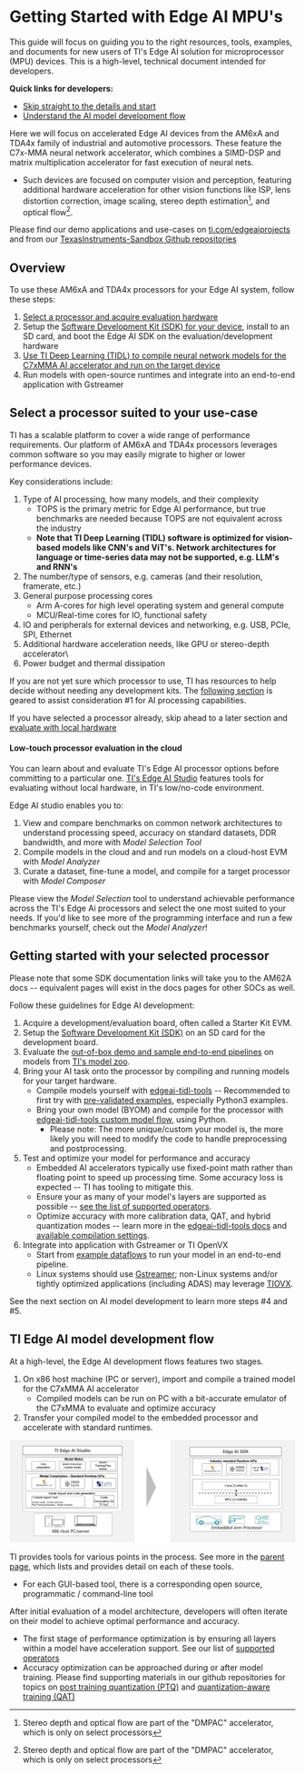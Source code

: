 # Getting Started with Edge AI MPU's

This guide will focus on guiding you to the right resources, tools, examples, and documents for new users of TI's Edge AI solution for microprocessor (MPU) devices. This is a high-level, technical document intended for developers. 

**Quick links for developers:**
* [Skip straight to the details and start](#getting-started-with-your-selected-processor)
* [Understand the AI model development flow](#ti-edge-ai-model-development-flow)

Here we will focus on accelerated Edge AI devices from the AM6xA and TDA4x family of industrial and automotive processors. These feature the C7x-MMA neural network accelerator, which combines a SIMD-DSP and matrix multiplication accelerator for fast execution of neural nets. 
* Such devices are focused on computer vision and perception, featuring additional hardware acceleration for other vision functions like ISP, lens distortion correction, image scaling, stereo depth estimation[^1], and optical flow[^1].

Please find our demo applications and use-cases on [ti.com/edgeaiprojects](https://www.ti.com/edgeaiprojects) and from our [TexasInstruments-Sandbox Github repositories](https://github.com/TexasInstruments-Sandbox?q=edgeai&type=all&language=&sort=)

[^1]: Stereo depth and optical flow are part of the "DMPAC" accelerator, which is only on select processors

## Overview

To use these AM6xA and TDA4x processors for your Edge AI system, follow these steps:
1) [Select a processor and acquire evaluation hardware](#select-a-processor-suited-to-your-use-case)
2) Setup the [Software Development Kit (SDK) for your device](./readme_sdk.md), install to an SD card, and boot the Edge AI SDK on the evaluation/development hardware
3) [Use TI Deep Learning (TIDL) to compile neural network models for the C7xMMA AI accelerator and run on the target device](#ti-edge-ai-model-development-flow)
4) Run models with open-source runtimes and integrate into an end-to-end application with Gstreamer 

## Select a processor suited to your use-case 

TI has a scalable platform to cover a wide range of performance requirements. Our platform of AM6xA and TDA4x processors leverages common software so you may easily migrate to higher or lower performance devices.

Key considerations include:
1) Type of AI processing, how many models, and their complexity 
    * TOPS is the primary metric for Edge AI performance, but true benchmarks are needed because TOPS are not equivalent across the industry
    * **Note that TI Deep Learning (TIDL) software is optimized for vision-based models like CNN's and ViT's. Network architectures for language or time-series data may not be supported, e.g. LLM's and RNN's**
2) The number/type of sensors, e.g. cameras (and their resolution, framerate, etc.)
3) General purpose processing cores 
    *  Arm A-cores for high level operating system and general compute
    *  MCU/Real-time cores for IO, functional safety
4) IO and peripherals for external devices and networking, e.g. USB, PCIe, SPI, Ethernet 
5) Additional hardware acceleration needs, like GPU or stereo-depth accelerator\
6) Power budget and thermal dissipation

If you are not yet sure which processor to use, TI has resources to help decide without needing any development kits. The [following section](#low-touch-processor-evaluation-in-the-cloud) is geared to assist consideration #1 for AI processing capabilities.

If you have selected a processor already, skip ahead to a later section and [evaluate with local hardware](#getting-start-with-your-selected-processor)


#### Low-touch processor evaluation in the cloud
You can learn about and evaluate TI's Edge AI processor options before committing to a particular one. [TI's Edge AI Studio](https://dev.ti.com/edgeaistudio/) features tools for evaluating without local hardware, in TI's low/no-code environment.

Edge AI studio enables you to: 
1) View and compare benchmarks on common network architectures to understand processing speed, accuracy on standard datasets, DDR bandwidth, and more with _Model Selection Tool_
2) Compile models in the cloud and and run models on a cloud-host EVM with _Model Analyzer_
3) Curate a dataset, fine-tune a model, and compile for a target processor with _Model Composer_

Please view the _Model Selection_ tool to understand achievable performance across the TI's Edge Ai processors and select the one most suited to your needs. If you'd like to see more of the programming interface and run a few benchmarks yourself, check out the _Model Analyzer_!

## Getting started with your selected processor
Please note that some SDK documentation links will take you to the AM62A docs -- equivalent pages will exist in the docs pages for other SOCs as well.

Follow these guidelines for Edge AI development: 

1) Acquire a development/evaluation board, often called a Starter Kit EVM.
2) Setup the [Software Development Kit (SDK)](./readme_sdk.md) on an SD card for the development board.
3) Evaluate the [out-of-box demo and sample end-to-end pipelines](https://software-dl.ti.com/processor-sdk-linux/esd/AM62AX/latest/exports/edgeai-docs/common/sample_apps.html) on models from [TI's model zoo](./README.md#details-of-various-tools). 
4) Bring your AI task onto the processor by compiling and running models for your target hardware.
    * Compile models yourself with [edgeai-tidl-tools](https://github.com/TexasInstruments/edgeai-tidl-tools) -- Recommended to first try with [pre-validated examples](https://github.com/TexasInstruments/edgeai-tidl-tools?tab=readme-ov-file#validate-and-benchmark-out-of-box-examples), especially Python3 examples.
    * Bring your own model (BYOM) and compile for the processor with [edgeai-tidl-tools custom model flow](./https://github.com/TexasInstruments/edgeai-tidl-tools/blob/master/docs/custom_model_evaluation.md#custom-model-evaluation), using Python. 
        * Please note: The more unique/custom your model is, the more likely you will need to modify the code to handle preprocessing and postprocessing.
5) Test and optimize your model for performance and accuracy
    * Embedded AI accelerators typically use fixed-point math rather than floating point to speed up processing time. Some accuracy loss is expected -- TI has tooling to mitigate this. 
    * Ensure your as many of your model's layers are supported as possible -- [see the list of supported operators](https://github.com/TexasInstruments/edgeai-tidl-tools/blob/master/docs/supported_ops_rts_versions.md).
    * Optimize accuracy with more calibration data, QAT, and hybrid quantization modes -- learn more in the [edgeai-tidl-tools docs](https://github.com/TexasInstruments/edgeai-tidl-tools/tree/master/docs) and [available compilation settings](https://github.com/TexasInstruments/edgeai-tidl-tools/tree/master/examples/osrt_python#user-options-for-tidl-acceleration).
6) Integrate into application with Gstreamer or TI OpenVX
   * Start from [example dataflows](https://software-dl.ti.com/processor-sdk-linux/esd/AM62AX/latest/exports/edgeai-docs/common/edgeai_dataflows.html) to run your model in an end-to-end pipeline.
   * Linux systems should use [Gstreamer](https://github.com/TexasInstruments/edgeai-gst-apps); non-Linux systems and/or tightly optimized applications (including ADAS) may leverage [TIOVX](https://github.com/TexasInstruments/edgeai-tiovx-apps).

See the next section on AI model development to learn more steps #4 and #5.

## TI Edge AI model development flow

At a high-level, the Edge AI development flows features two stages. 
1) On x86 host machine (PC or server), import and compile a trained model for the C7xMMA AI accelerator
    * Compiled models can be run on PC with a bit-accurate emulator of the C7xMMA to evaluate and optimize accuracy 
2) Transfer your compiled model to the embedded processor and accelerate with standard runtimes.

![](./assets/high-level-dev-flow.png)

TI provides tools for various points in the process. See more in the [parent page](./README.md), which lists and provides detail on each of these tools. 
* For each GUI-based tool, there is a corresponding open source, programmatic / command-line tool

After initial evaluation of a model architecture, developers will often iterate on their model to achieve optimal performance and accuracy. 
* The first stage of performance optimization is by ensuring all layers within a model have acceleration support. See our list of [supported operators](https://github.com/TexasInstruments/edgeai-tidl-tools/blob/master/docs/supported_ops_rts_versions.md)
* Accuracy optimization can be approached during or after model training. Please find supporting materials in our github repositories for topics on [post training quantization (PTQ)](https://github.com/TexasInstruments/edgeai-tidl-tools/blob/master/docs/tidl_fsg_quantization.md) and [quantization-aware training (QAT)](https://github.com/TexasInstruments/edgeai-tensorlab/tree/main/edgeai-modeloptimization/torchmodelopt/edgeai_torchmodelopt/xmodelopt/quantization)
